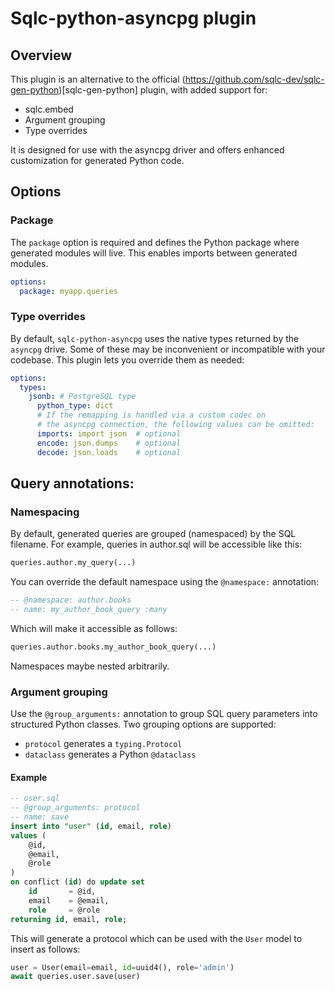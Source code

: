 # Sqlc-python-asyncpg plugin

## Overview
This plugin is an alternative to the official (https://github.com/sqlc-dev/sqlc-gen-python)[sqlc-gen-python] plugin, with added support for:
* sqlc.embed
* Argument grouping
* Type overrides

It is designed for use with the asyncpg driver and offers enhanced customization for generated Python code.

## Options

### Package
The `package` option is required and defines the Python package where generated modules will live. This enables imports between generated modules.
```yaml
options:
  package: myapp.queries
```

### Type overrides

By default, `sqlc-python-asyncpg` uses the native types returned by the `asyncpg` drive. Some of these may be inconvenient or incompatible with your codebase. This plugin lets you override them as needed:

```yaml
options:
  types:
    jsonb: # PostgreSQL type
      python_type: dict
      # If the remapping is handled via a custom codec on
      # the asyncpg connection, the following values can be omitted:
      imports: import json  # optional
      encode: json.dumps    # optional
      decode: json.loads    # optional
```

## Query annotations:
### Namespacing

By default, generated queries are grouped (namespaced) by the SQL filename. For example, queries in author.sql will be accessible like this:
```py
queries.author.my_query(...)
```

You can override the default namespace using the `@namespace:` annotation:

```sql
-- @namespace: author.books
-- name: my_author_book_query :many
```
Which will make it accessible as follows:
```py
queries.author.books.my_author_book_query(...)
```
Namespaces maybe nested arbitrarily.

### Argument grouping
Use the `@group_arguments:` annotation to group SQL query parameters into structured Python classes. Two grouping options are supported:
* `protocol` generates a `typing.Protocol`
* `dataclass` generates a Python `@dataclass`

#### Example
```sql
-- user.sql
-- @group_arguments: protocol
-- name: save
insert into "user" (id, email, role)
values (
    @id,
    @email,
    @role
)
on conflict (id) do update set
    id       = @id,
    email    = @email,
    role     = @role
returning id, email, role;
```

This will generate a protocol which can be used with the `User` model to insert as follows:
```py
user = User(email=email, id=uuid4(), role='admin')
await queries.user.save(user)
```
